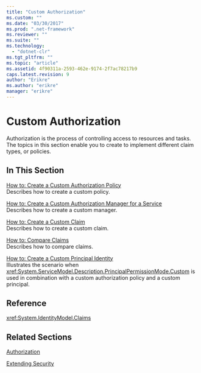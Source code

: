 ```yaml
---
title: "Custom Authorization"
ms.custom: ""
ms.date: "03/30/2017"
ms.prod: ".net-framework"
ms.reviewer: ""
ms.suite: ""
ms.technology: 
  - "dotnet-clr"
ms.tgt_pltfrm: ""
ms.topic: "article"
ms.assetid: 4f90311a-2593-462e-9174-2f7ac78217b9
caps.latest.revision: 9
author: "Erikre"
ms.author: "erikre"
manager: "erikre"
---
```

# Custom Authorization
Authorization is the process of controlling access to resources and tasks. The topics in this section enable you to create to implement different claim types, or policies.  
  
## In This Section  
 [How to: Create a Custom Authorization Policy](../../../../docs/framework/wcf/extending/how-to-create-a-custom-authorization-policy.md)  
 Describes how to create a custom policy.  
  
 [How to: Create a Custom Authorization Manager for a Service](../../../../docs/framework/wcf/extending/how-to-create-a-custom-authorization-manager-for-a-service.md)  
 Describes how to create a custom manager.  
  
 [How to: Create a Custom Claim](../../../../docs/framework/wcf/extending/how-to-create-a-custom-claim.md)  
 Describes how to create a custom claim.  
  
 [How to: Compare Claims](../../../../docs/framework/wcf/extending/how-to-compare-claims.md)  
 Describes how to compare claims.  
  
 [How to: Create a Custom Principal Identity](../../../../docs/framework/wcf/extending/how-to-create-a-custom-principal-identity.md)  
 Illustrates the scenario when <xref:System.ServiceModel.Description.PrincipalPermissionMode.Custom> is used in combination with a custom authorization policy and a custom principal.  
  
## Reference  
 <xref:System.IdentityModel.Claims>  
  
## Related Sections  
 [Authorization](../../../../docs/framework/wcf/feature-details/authorization-in-wcf.md)  
  
 [Extending Security](../../../../docs/framework/wcf/extending/extending-security.md)
